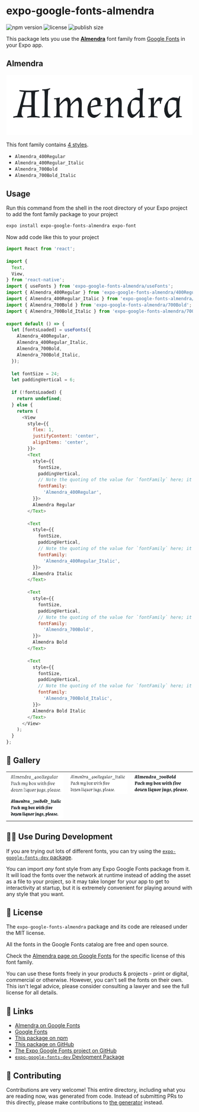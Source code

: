 # expo-google-fonts-almendra

![npm version](https://flat.badgen.net/npm/v/expo-google-fonts-almendra)
![license](https://flat.badgen.net/github/license/expo/google-fonts)
![publish size](https://flat.badgen.net/packagephobia/install/expo-google-fonts-almendra)

This package lets you use the [**Almendra**](https://fonts.google.com/specimen/Almendra) font family from [Google Fonts](https://fonts.google.com/) in your Expo app.

## Almendra

![Almendra](./font-family.png)

This font family contains [4 styles](#-gallery).

- `Almendra_400Regular`
- `Almendra_400Regular_Italic`
- `Almendra_700Bold`
- `Almendra_700Bold_Italic`

## Usage

Run this command from the shell in the root directory of your Expo project to add the font family package to your project
```sh
expo install expo-google-fonts-almendra expo-font
```

Now add code like this to your project
```js
import React from 'react';

import {
  Text,
  View,
} from 'react-native';
import { useFonts } from 'expo-google-fonts-almendra/useFonts';
import { Almendra_400Regular } from 'expo-google-fonts-almendra/400Regular';
import { Almendra_400Regular_Italic } from 'expo-google-fonts-almendra/400Regular_Italic';
import { Almendra_700Bold } from 'expo-google-fonts-almendra/700Bold';
import { Almendra_700Bold_Italic } from 'expo-google-fonts-almendra/700Bold_Italic';

export default () => {
  let [fontsLoaded] = useFonts({
    Almendra_400Regular,
    Almendra_400Regular_Italic,
    Almendra_700Bold,
    Almendra_700Bold_Italic,
  });

  let fontSize = 24;
  let paddingVertical = 6;

  if (!fontsLoaded) {
    return undefined;
  } else {
    return (
      <View
        style={{
          flex: 1,
          justifyContent: 'center',
          alignItems: 'center',
        }}>
        <Text
          style={{
            fontSize,
            paddingVertical,
            // Note the quoting of the value for `fontFamily` here; it expects a string!
            fontFamily:
              'Almendra_400Regular',
          }}>
          Almendra Regular
        </Text>

        <Text
          style={{
            fontSize,
            paddingVertical,
            // Note the quoting of the value for `fontFamily` here; it expects a string!
            fontFamily:
              'Almendra_400Regular_Italic',
          }}>
          Almendra Italic
        </Text>

        <Text
          style={{
            fontSize,
            paddingVertical,
            // Note the quoting of the value for `fontFamily` here; it expects a string!
            fontFamily:
              'Almendra_700Bold',
          }}>
          Almendra Bold
        </Text>

        <Text
          style={{
            fontSize,
            paddingVertical,
            // Note the quoting of the value for `fontFamily` here; it expects a string!
            fontFamily:
              'Almendra_700Bold_Italic',
          }}>
          Almendra Bold Italic
        </Text>
      </View>
    );
  }
};

```

## 🔡 Gallery


||||
|-|-|-|
|![Almendra_400Regular](.//400Regular/Almendra_400Regular.ttf.png)|![Almendra_400Regular_Italic](.//400Regular_Italic/Almendra_400Regular_Italic.ttf.png)|![Almendra_700Bold](.//700Bold/Almendra_700Bold.ttf.png)||
|![Almendra_700Bold_Italic](.//700Bold_Italic/Almendra_700Bold_Italic.ttf.png)||||


## 👩‍💻 Use During Development

If you are trying out lots of different fonts, you can try using the [`expo-google-fonts-dev` package](https://github.com/freeboub/google-fonts/tree/master/font-packages/dev#readme).

You can import *any* font style from any Expo Google Fonts package from it. It will load the fonts
over the network at runtime instead of adding the asset as a file to your project, so it may take longer
for your app to get to interactivity at startup, but it is extremely convenient
for playing around with any style that you want.

## 📖 License

The `expo-google-fonts-almendra` package and its code are released under the MIT license.

All the fonts in the Google Fonts catalog are free and open source.

Check the [Almendra page on Google Fonts](https://fonts.google.com/specimen/Almendra) for the specific license of this font family.

You can use these fonts freely in your products & projects - print or digital, commercial or otherwise. However, you can't sell the fonts on their own. This isn't legal advice, please consider consulting a lawyer and see the full license for all details.

## 🔗 Links

- [Almendra on Google Fonts](https://fonts.google.com/specimen/Almendra)
- [Google Fonts](https://fonts.google.com/)
- [This package on npm](https://www.npmjs.com/package/expo-google-fonts-almendra)
- [This package on GitHub](https://github.com/freeboub/google-fonts/tree/master/font-packages/almendra)
- [The Expo Google Fonts project on GitHub](https://github.com/freeboub/google-fonts)
- [`expo-google-fonts-dev` Devlopment Package](https://github.com/freeboub/google-fonts/tree/master/font-packages/dev)

## 🤝 Contributing

Contributions are very welcome! This entire directory, including what you are reading now, was generated from code. Instead of submitting PRs to this directly, please make contributions to [the generator](https://github.com/freeboub/google-fonts/tree/master/packages/generator) instead.
